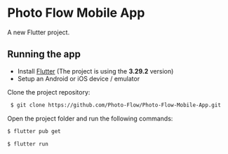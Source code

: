 # Photo Flow Mobile App

A new Flutter project.

## Running the app

- Install [Flutter](https://docs.flutter.dev/get-started/install) (The project is using the __3.29.2__ version)
- Setup an Android or iOS device / emulator

Clone the project repository:
 
```bash
 $ git clone https://github.com/Photo-Flow/Photo-Flow-Mobile-App.git
```

Open the project folder and run the following commands:
  
```bash
$ flutter pub get

$ flutter run
```
<br>
